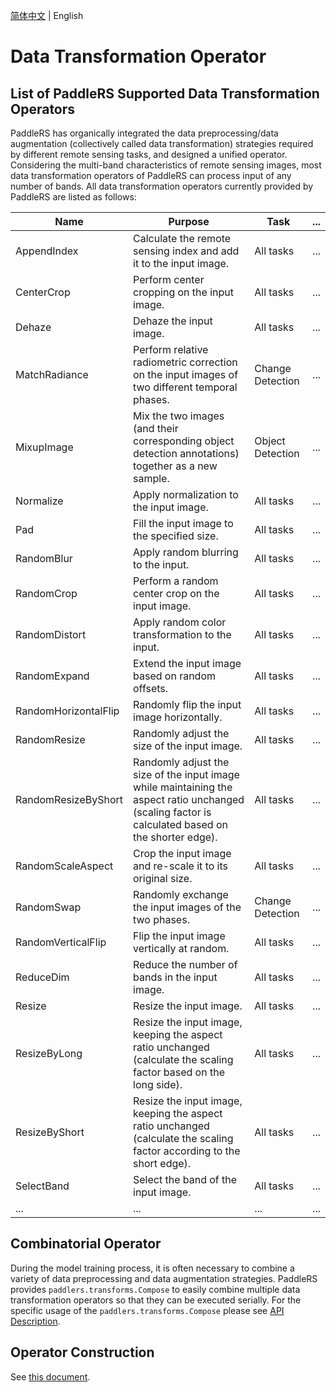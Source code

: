 [简体中文](transforms_cn.md) | English

# Data Transformation Operator

## List of PaddleRS Supported Data Transformation Operators

PaddleRS has organically integrated the data preprocessing/data augmentation (collectively called data transformation) strategies required by different remote sensing tasks, and designed a unified operator. Considering the multi-band characteristics of remote sensing images, most data transformation operators of PaddleRS can process input of any number of bands. All data transformation operators currently provided by PaddleRS are listed as follows:

| Name | Purpose                                                     | Task     | ... |
| -------------------- | ------------------------------------------------- | -------- | ---- |
| AppendIndex          | Calculate the remote sensing index and add it to the input image. | All tasks  | ... |  
| CenterCrop           | Perform center cropping on the input image. | All tasks | ... |
| Dehaze               | Dehaze the input image. | All tasks | ... |
| MatchRadiance        | Perform relative radiometric correction on the input images of two different temporal phases. | Change Detection | ... |
| MixupImage           | Mix the two images (and their corresponding object detection annotations) together as a new sample. | Object Detection | ... |
| Normalize            | Apply normalization to the input image. | All tasks | ... |
| Pad                  | Fill the input image to the specified size. | All tasks | ... |
| RandomBlur           | Apply random blurring to the input. | All tasks | ... |
| RandomCrop           | Perform a random center crop on the input image. | All tasks | ... |
| RandomDistort        | Apply random color transformation to the input. | All tasks | ... |
| RandomExpand         | Extend the input image based on random offsets. | All tasks | ... |
| RandomHorizontalFlip | Randomly flip the input image horizontally. | All tasks | ... |
| RandomResize         | Randomly adjust the size of the input image. | All tasks | ... |
| RandomResizeByShort  | Randomly adjust the size of the input image while maintaining the aspect ratio unchanged (scaling factor is calculated based on the shorter edge). | All tasks | ... |
| RandomScaleAspect    | Crop the input image and re-scale it to its original size. | All tasks | ... |
| RandomSwap           | Randomly exchange the input images of the two phases. | Change Detection | ... |
| RandomVerticalFlip   | Flip the input image vertically at random. | All tasks | ... |
| ReduceDim            | Reduce the number of bands in the input image. | All tasks | ... |
| Resize               | Resize the input image. | All tasks | ... |
| ResizeByLong         | Resize the input image, keeping the aspect ratio unchanged (calculate the scaling factor based on the long side). | All tasks | ... |
| ResizeByShort        | Resize the input image, keeping the aspect ratio unchanged (calculate the scaling factor according to the short edge). | All tasks | ... |
| SelectBand           | Select the band of the input image. | All tasks | ... |
| ...                  | ... | ... | ... |

## Combinatorial Operator

During the model training process, it is often necessary to combine a variety of data preprocessing and data augmentation strategies. PaddleRS provides `paddlers.transforms.Compose` to easily combine multiple data transformation operators so that they can be executed serially. For the specific usage of the `paddlers.transforms.Compose` please see [API Description](https://github.com/PaddlePaddle/PaddleRS/blob/develop/docs/apis/data_en.md).

## Operator Construction

See [this document](transforms_cons_params_en.md).
